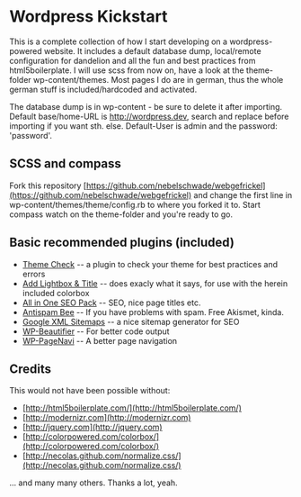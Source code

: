 # Wordpress Kickstart

This is a complete collection of how I start developing on a wordpress-powered website.
It includes a default database dump, local/remote configuration for dandelion and 
all the fun and best practices from html5boilerplate. I will use scss from now on,
have a look at the theme-folder wp-content/themes. Most pages I do are in german, 
thus the whole german stuff is included/hardcoded and activated.

The database dump is in wp-content - be sure to delete it after importing. Default
base/home-URL is http://wordpress.dev, search and replace before importing if you
want sth. else. Default-User is admin and the password: 'password'.

## SCSS and compass

Fork this repository [https://github.com/nebelschwade/webgefrickel](https://github.com/nebelschwade/webgefrickel) 
and change the first line in wp-content/themes/theme/config.rb to where you forked it to. Start compass watch
on the theme-folder and you're ready to go.

## Basic recommended plugins (included) 

- [Theme Check](http://wordpress.org/extend/plugins/theme-check/) -- a plugin to check your theme for best practices and errors
- [Add Lightbox & Title](http://wordpress.org/extend/plugins/add-lightbox-title/download/) -- does exacly what it says, for use with the herein included colorbox
- [All in One SEO Pack](http://wordpress.org/extend/plugins/all-in-one-seo-pack/) -- SEO, nice page titles etc.
- [Antispam Bee](http://wordpress.org/extend/plugins/antispam-bee/) -- If you have problems with spam. Free Akismet, kinda.
- [Google XML Sitemaps](http://wordpress.org/extend/plugins/google-sitemap-generator/) -- a nice sitemap generator for SEO
- [WP-Beautifier](http://wordpress.org/extend/plugins/wp-beautifier/) -- For better code output
- [WP-PageNavi](http://wordpress.org/extend/plugins/wp-pagenavi/) -- A better page navigation

## Credits

This would not have been possible without:

- [http://html5boilerplate.com/](http://html5boilerplate.com/)
- [http://modernizr.com](http://modernizr.com)
- [http://jquery.com](http://jquery.com)
- [http://colorpowered.com/colorbox/](http://colorpowered.com/colorbox/)
- [http://necolas.github.com/normalize.css/](http://necolas.github.com/normalize.css/)

... and many many others. Thanks a lot, yeah.
